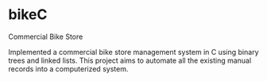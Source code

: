 # bikeC
Commercial Bike Store

Implemented a commercial bike store management system in C using binary trees and linked lists. This project aims to automate all the existing manual records into a computerized system.
